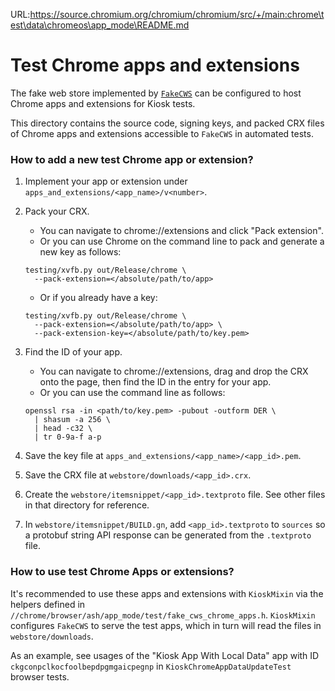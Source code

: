 URL:https://source.chromium.org/chromium/chromium/src/+/main:chrome\test\data\chromeos\app_mode\README.md
# Test Chrome apps and extensions

The fake web store implemented by
[`FakeCWS`](https://chromium.googlesource.com/chromium/src/+/refs/heads/main/chrome/browser/ash/app_mode/fake_cws.h)
can be configured to host Chrome apps and extensions for Kiosk tests.

This directory contains the source code, signing keys, and packed CRX files of
Chrome apps and extensions accessible to `FakeCWS` in automated tests.

### How to add a new test Chrome app or extension?

1.  Implement your app or extension under
    `apps_and_extensions/<app_name>/v<number>`.

2.  Pack your CRX.

    *   You can navigate to chrome://extensions and click "Pack extension".
    *   Or you can use Chrome on the command line to pack and generate a new key
        as follows:

    ```
    testing/xvfb.py out/Release/chrome \
      --pack-extension=</absolute/path/to/app>
    ```

    *   Or if you already have a key:

    ```
    testing/xvfb.py out/Release/chrome \
      --pack-extension=</absolute/path/to/app> \
      --pack-extension-key=</absolute/path/to/key.pem>
    ```

3.  Find the ID of your app.

    *   You can navigate to chrome://extensions, drag and drop the CRX onto the
        page, then find the ID in the entry for your app.
    *   Or you can use the command line as follows:

    ```
    openssl rsa -in <path/to/key.pem> -pubout -outform DER \
      | shasum -a 256 \
      | head -c32 \
      | tr 0-9a-f a-p
    ```

4.  Save the key file at `apps_and_extensions/<app_name>/<app_id>.pem`.

5.  Save the CRX file at `webstore/downloads/<app_id>.crx`.

6.  Create the `webstore/itemsnippet/<app_id>.textproto` file. See other files
    in that directory for reference.

7.  In `webstore/itemsnippet/BUILD.gn`, add `<app_id>.textproto` to `sources` so
    a protobuf string API response can be generated from the `.textproto` file.

### How to use test Chrome Apps or extensions?

It's recommended to use these apps and extensions with `KioskMixin` via the
helpers defined in `//chrome/browser/ash/app_mode/test/fake_cws_chrome_apps.h`.
`KioskMixin` configures `FakeCWS` to serve the test apps, which in turn will
read the files in `webstore/downloads`.

As an example, see usages of the "Kiosk App With Local Data" app with ID
`ckgconpclkocfoolbepdpgmgaicpegnp` in `KioskChromeAppDataUpdateTest` browser
tests.
